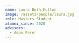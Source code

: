 ```yaml
---
name: Laura Beth Fulton
image: /assets/people/laura.jpg
role: Masters Student
alumni_since: 2020
advisors:
  - Adam Perer
---
```

